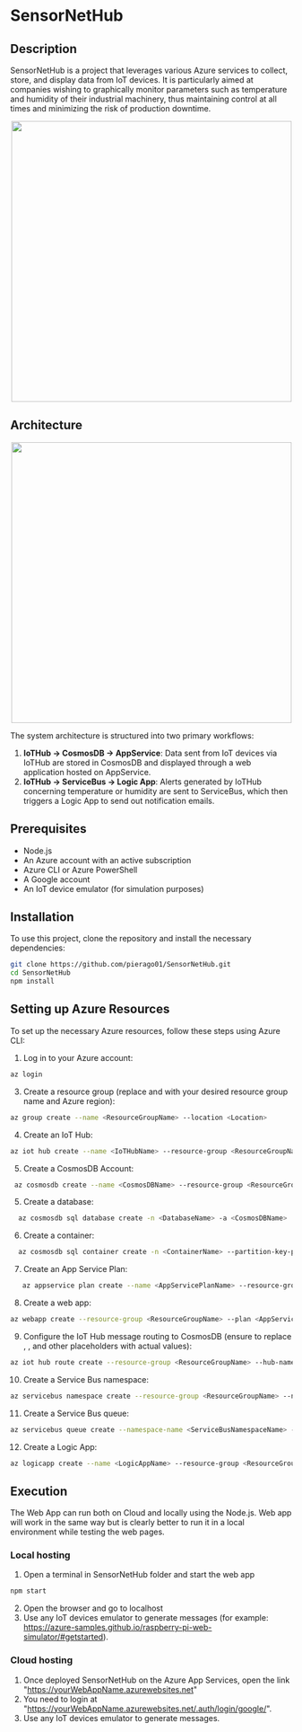 # SensorNetHub

## Description
SensorNetHub is a project that leverages various Azure services to collect, store, and display data from IoT devices. It is particularly aimed at companies wishing to graphically monitor parameters such as temperature and humidity of their industrial machinery, thus maintaining control at all times and minimizing the risk of production downtime.
<p align='center'> 
    <img width="500" src="https://github.com/pierago01/SensorNetHub/assets/81223389/fd718d4b-6f26-40d9-b000-1fc5ac111681">
</p>

## Architecture
<p align='center'> 
    <img width="500" src="https://github.com/pierago01/SensorNetHub/assets/81223389/1c98b930-5187-4155-a352-f0bc85f4f0c9">
</p>
The system architecture is structured into two primary workflows:

1. **IoTHub -> CosmosDB -> AppService**: Data sent from IoT devices via IoTHub are stored in CosmosDB and displayed through a web application hosted on AppService.
2. **IoTHub -> ServiceBus -> Logic App**: Alerts generated by IoTHub concerning temperature or humidity are sent to ServiceBus, which then triggers a Logic App to send out notification emails.

## Prerequisites
- Node.js
- An Azure account with an active subscription
- Azure CLI or Azure PowerShell
- A Google account
- An IoT device emulator (for simulation purposes)

## Installation
To use this project, clone the repository and install the necessary dependencies:

```bash
git clone https://github.com/pierago01/SensorNetHub.git
cd SensorNetHub
npm install
```
## Setting up Azure Resources 
To set up the necessary Azure resources, follow these steps using Azure CLI:
1. Log in to your Azure account:
   
 ```bash
 az login
  ```
3. Create a resource group (replace <ResourceGroupName> and <Location> with your desired resource group name and Azure region):
   
```bash
az group create --name <ResourceGroupName> --location <Location>
 ```
4. Create an IoT Hub:
   
```bash
az iot hub create --name <IoTHubName> --resource-group <ResourceGroupName> --sku F1 --partition-count 2
```
5. Create a CosmosDB Account:
   
 ```bash
  az cosmosdb create --name <CosmosDBName> --resource-group <ResourceGroupName>
   ```
5. Create a database:
   
```bash
  az cosmosdb sql database create -n <DatabaseName> -a <CosmosDBName>  -g <ResourceGroupName>
   ```
6. Create a container:
   
```bash
  az cosmosdb sql container create -n <ContainerName> --partition-key-path "/Tenantid" -d <DatabaseName> -a <CosmosDBName> -g <ResourceGroupName>
   ```
7. Create an App Service Plan:
   
```bash
   az appservice plan create --name <AppServicePlanName> --resource-group <ResourceGroupName> --sku B1 --is-linux
```
8. Create a web app:
   
```bash
az webapp create --resource-group <ResourceGroupName> --plan <AppServicePlanName> --name <WebAppName> --runtime "NODE|20-lts"
```
9. Configure the IoT Hub message routing to CosmosDB (ensure to replace <EndpointName>, <CosmosDBCollectionName>, and other placeholders with actual values):
    
```bash
az iot hub route create --resource-group <ResourceGroupName> --hub-name <IoTHubName> --source-type DeviceMessages --endpoint-name <EndpointName> --entity-path <CosmosDBCollectionName> --condition "message-type = 'telemetry'"
```
10. Create a Service Bus namespace:
    
```bash
az servicebus namespace create --resource-group <ResourceGroupName> --name <ServiceBusNamespaceName> --location <Location>
```
11. Create a Service Bus queue:
    
```bash
az servicebus queue create --namespace-name <ServiceBusNamespaceName> --name <QueueName> --resource-group <ResourceGroupName>
```
12. Create a Logic App:
    
```bash
az logicapp create --name <LogicAppName> --resource-group <ResourceGroupName> --location <Location>
```
## Execution
The Web App can run both on Cloud and locally using the Node.js. Web app will work in the same way but is clearly better to run it in a local environment while testing the web pages.
### Local hosting
1. Open a terminal in SensorNetHub folder and start the web app
```bash
npm start
```
2. Open the browser and go to localhost
3. Use any IoT devices emulator to generate messages (for example: https://azure-samples.github.io/raspberry-pi-web-simulator/#getstarted).
### Cloud hosting
1. Once deployed SensorNetHub on the Azure App Services, open the link "https://yourWebAppName.azurewebsites.net"
2. You need to login at "https://yourWebAppName.azurewebsites.net/.auth/login/google/".
3. Use any IoT devices emulator to generate messages.
